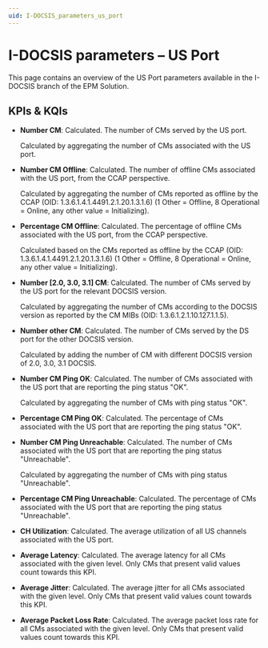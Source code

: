 ```yaml
---
uid: I-DOCSIS_parameters_us_port
---
```


# I-DOCSIS parameters – US Port

This page contains an overview of the US Port parameters available in the I-DOCSIS branch of the EPM Solution.

## KPIs & KQIs

- **Number CM**: Calculated. The number of CMs served by the US port.

  Calculated by aggregating the number of CMs associated with the US port.

- **Number CM Offline**: Calculated. The number of offline CMs associated with the US port, from the CCAP perspective.

  Calculated by aggregating the number of CMs reported as offline by the CCAP (OID: 1.3.6.1.4.1.4491.2.1.20.1.3.1.6) (1 Other = Offline, 8 Operational = Online, any other value = Initializing).

- **Percentage CM Offline**: Calculated. The percentage of offline CMs associated with the US port, from the CCAP perspective.

  Calculated based on the CMs reported as offline by the CCAP (OID: 1.3.6.1.4.1.4491.2.1.20.1.3.1.6) (1 Other = Offline, 8 Operational = Online, any other value = Initializing).

- **Number [2.0, 3.0, 3.1] CM**: Calculated. The number of CMs served by the US port for the relevant DOCSIS version.

  Calculated by aggregating the number of CMs according to the DOCSIS version as reported by the CM MIBs (OID: 1.3.6.1.2.1.10.127.1.1.5).

- **Number other CM**: Calculated. The number of CMs served by the DS port for the other DOCSIS version.

  Calculated by adding the number of CM with different DOCSIS version of 2.0, 3.0, 3.1 DOCSIS.

- **Number CM Ping OK**: Calculated. The number of CMs associated with the US port that are reporting the ping status "OK".

  Calculated by aggregating the number of CMs with ping status "OK".

- **Percentage CM Ping OK**: Calculated. The percentage of CMs associated with the US port that are reporting the ping status "OK".

- **Number CM Ping Unreachable**: Calculated. The number of CMs associated with the US port that are reporting the ping status "Unreachable".

  Calculated by aggregating the number of CMs with ping status "Unreachable".

- **Percentage CM Ping Unreachable**: Calculated. The percentage of CMs associated with the US port that are reporting the ping status "Unreachable".

- **CH Utilization**: Calculated. The average utilization of all US channels associated with the US port.

- **Average Latency**: Calculated. The average latency for all CMs associated with the given level. Only CMs that present valid values count towards this KPI.

- **Average Jitter**: Calculated. The average jitter for all CMs associated with the given level. Only CMs that present valid values count towards this KPI.

- **Average Packet Loss Rate**: Calculated. The average packet loss rate for all CMs associated with the given level. Only CMs that present valid values count towards this KPI.
